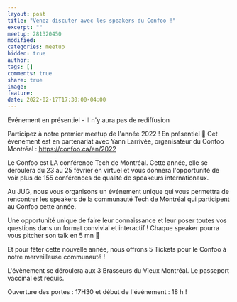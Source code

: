 ```yaml
---
layout: post
title: "Venez discuter avec les speakers du Confoo !"
excerpt: ""
meetup: 281320450
modified:
categories: meetup
hidden: true
author: 
tags: []
comments: true
share: true
image:
feature:
date: 2022-02-17T17:30:00-04:00
---
```


Evénement en présentiel - Il n'y aura pas de rediffusion

Participez à notre premier meetup de l'année 2022 ! En présentiel 🎉
Cet évènement est en partenariat avec Yann Larrivée, organisateur du Confoo Montréal : https://confoo.ca/en/2022

Le Confoo est LA conférence Tech de Montréal. Cette année, elle se déroulera du 23 au 25 février en virtuel et vous donnera l'opportunité de voir plus de 155 conférences de qualité de speakeurs internationaux.

Au JUG, nous vous organisons un événement unique qui vous permettra de rencontrer les speakers de la communauté Tech de Montréal qui participent au Confoo cette année.

Une opportunité unique de faire leur connaissance et leur poser toutes vos questions dans un format convivial et interactif !
Chaque speaker pourra vous pitcher son talk en 5 mn 🤗

Et pour fêter cette nouvelle année, nous offrons 5 Tickets pour le Confoo à notre merveilleuse communauté !

L'évènement se déroulera aux 3 Brasseurs du Vieux Montréal. Le passeport vaccinal est requis.

Ouverture des portes : 17H30 et début de l'événement : 18 h !

